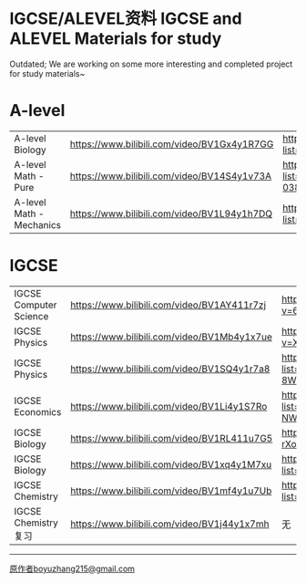 # IGCSE/ALEVEL资料 IGCSE and ALEVEL Materials for study


Outdated; We are working on some more interesting and completed project for study materials~


# A-level
|                          |                                             |                                                                           |
| ---------------------- | ------------------------------------------- |-------------------------| 
| A-level Biology          | https://www.bilibili.com/video/BV1Gx4y1R7GG | https://www.youtube.com/playlist?list=PLkocNW0BSuEEMyVUCyaRPVj_cahCvjxAr) |
| A-level Math - Pure      | https://www.bilibili.com/video/BV14S4y1v73A | https://www.youtube.com/playlist?list=PL7O6CcKg0HaFF-038ao4iyG45RT1F2Lmf  |
| A-level Math - Mechanics | https://www.bilibili.com/video/BV1L94y1h7DQ | https://www.youtube.com/playlist?list=PLaQBxdrnmtNxyAAfH0K3t8D10UYj0W_RS  |

# IGCSE
|                        |                                             | | 
| ---------------------- | ------------------------------------------- |-
| IGCSE Computer Science | https://www.bilibili.com/video/BV1AY411r7zj |https://www.youtube.com/watch?v=6YSmOrHUSUc
| IGCSE Physics          | https://www.bilibili.com/video/BV1Mb4y1x7ue |https://www.youtube.com/watch?v=XEQfd53H4oA
| IGCSE Physics          | https://www.bilibili.com/video/BV1SQ4y1r7a8 |https://www.youtube.com/playlist?list=PLidqqIGKox7UVC-8WC9djoeBzwxPeXph7
| IGCSE Economics        | https://www.bilibili.com/video/BV1Li4y1S7Ro |https://www.youtube.com/playlist?list=PLMyv3FTQuVzK8moY-NWenggHxo10SCLzy
| IGCSE Biology          | https://www.bilibili.com/video/BV1RL411u7G5 |https://www.youtube.com/watch?v=LHzJDys-rXo
| IGCSE Biology          | https://www.bilibili.com/video/BV1xq4y1M7xu |https://www.youtube.com/playlist?list=PLidqqIGKox7X5UFT-expKIuR-i-BN3Q1g
| IGCSE Chemistry        | https://www.bilibili.com/video/BV1mf4y1u7Ub |https://www.youtube.com/playlist?list=PLidqqIGKox7WeOKVGHxcd69kKqtwrKl8W
| IGCSE Chemistry   复习    | https://www.bilibili.com/video/BV1j44y1x7mh |无

---

原作者boyuzhang215@gmail.com

